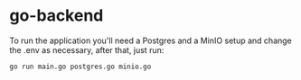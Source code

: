 # go-backend
To run the application you'll need a Postgres and a MinIO setup and change the .env as necessary, after that, just run:
```bash
go run main.go postgres.go minio.go
```
